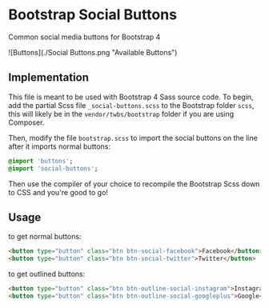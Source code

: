 # Bootstrap Social Buttons
Common social media buttons for Bootstrap 4

![Buttons](./Social Buttons.png "Available Buttons")

## Implementation

This file is meant to be used with Bootstrap 4 Sass source code. To begin, add the partial Scss file `_social-buttons.scss` to the Bootstrap folder `scss`, this will likely be in the `vendor/twbs/bootstrap` folder if you are using Composer.

Then, modify the file `bootstrap.scss` to import the social buttons on the line after it imports normal buttons:
``` sass
@import 'buttons';
@import 'social-buttons';
```

Then use the compiler of your choice to recompile the Bootstrap Scss down to CSS and you're good to go!

## Usage

to get normal buttons:
``` html
<button type="button" class="btn btn-social-facebook">Facebook</button>
<button type="button" class="btn btn-social-twitter">Twitter</button>
```

to get outlined buttons:
``` html
<button type="button" class="btn btn-outline-social-instagram">Instagram</button>
<button type="button" class="btn btn-outline-social-googleplus">Google</button>
```
